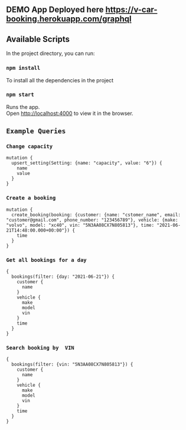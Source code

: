 
## DEMO App Deployed here https://v-car-booking.herokuapp.com/graphql

## Available Scripts

In the project directory, you can run:
### `npm install`
To install all the dependencies in the project


### `npm start`

Runs the app.<br />
Open [http://localhost:4000](http://localhost:4000) to view it in the browser.


## `Example Queries`

### `Change capacity`
```
mutation {
  upsert_setting(Setting: {name: "capacity", value: "6"}) {
    name
    value
  }
}

```


### `Create a booking`
```
mutation {
  create_booking(booking: {customer: {name: "cstomer_name", email: "customer@gmail.com", phone_number: "123456789"}, vehicle: {make: "volvo", model: "xc40", vin: "5N3AA08CX7N805813"}, time: "2021-06-21T14:48:00.000+00:00"}) {
    time
  }
}
```


### `Get all bookings for a day`
```
{
  bookings(filter: {day: "2021-06-21"}) {
    customer {
      name
    }
    vehicle {
      make
      model
      vin
    }
    time
  }
}
```

### `Search booking by  VIN`
```
{
  bookings(filter: {vin: "5N3AA08CX7N805813"}) {
    customer {
      name
    }
    vehicle {
      make
      model
      vin
    }
    time
  }
}

```




